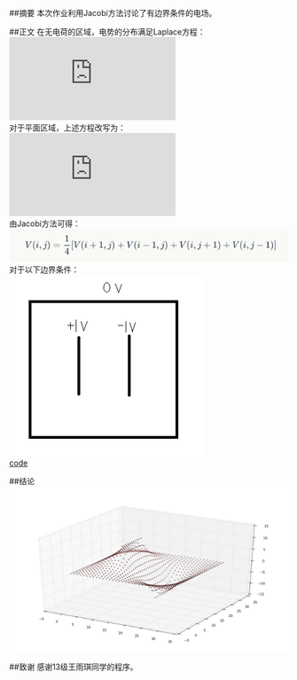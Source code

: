 ##摘要
本次作业利用Jacobi方法讨论了有边界条件的电场。

##正文
在无电荷的区域，电势的分布满足Laplace方程：    
![](http://latex.codecogs.com/gif.latex?%5Cfrac%7B%5Cpartial%20%5E%7B2%7DV%7D%7B%5Cpartial%20x%5E%7B2%7D%7D&plus;%5Cfrac%7B%5Cpartial%20%5E%7B2%7DV%7D%7B%5Cpartial%20y%5E%7B2%7D%7D&plus;%5Cfrac%7B%5Cpartial%20%5E%7B2%7DV%7D%7B%5Cpartial%20z%5E%7B2%7D%7D%3D0)    
对于平面区域，上述方程改写为：    
![](http://latex.codecogs.com/gif.latex?%5Cfrac%7B%5Cpartial%20%5E%7B2%7DV%7D%7B%5Cpartial%20x%5E%7B2%7D%7D&plus;%5Cfrac%7B%5Cpartial%20%5E%7B2%7DV%7D%7B%5Cpartial%20y%5E%7B2%7D%7D%3D0)    
由Jacobi方法可得：    
![](https://github.com/oohhooh/compuational_physics_N2014301020080/blob/master/images/S~M%5B0NX3971PE62_Q%7BN6%24%5D8.png)    
对于以下边界条件：    
![](https://raw.githubusercontent.com/qinxiaochord/computationalphysics_N2013301020086/master/homework13/boundary.png)    
[code](https://github.com/oohhooh/compuational_physics_N2014301020080/blob/master/homework12.py)    

##结论
![](https://github.com/oohhooh/compuational_physics_N2014301020080/blob/master/images/R%40F()NMHEFJO_VZL0%5DQ%5DBD5.png)    

##致谢
感谢13级王雨琪同学的程序。
